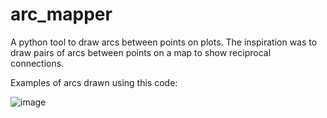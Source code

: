 # arc_mapper
A python tool to draw arcs between points on plots. The inspiration was to draw pairs of arcs between points on a map to show reciprocal connections.

Examples of arcs drawn using this code:

![image](https://github.com/user-attachments/assets/2d65290d-fbb9-4997-9963-7f6dca32cef6)
